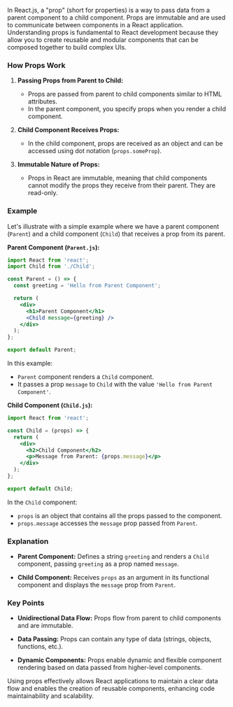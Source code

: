 In React.js, a "prop" (short for properties) is a way to pass data from a parent component to a child component. Props are immutable and are used to communicate between components in a React application. Understanding props is fundamental to React development because they allow you to create reusable and modular components that can be composed together to build complex UIs.

### How Props Work

1. **Passing Props from Parent to Child:**
   - Props are passed from parent to child components similar to HTML attributes.
   - In the parent component, you specify props when you render a child component.

2. **Child Component Receives Props:**
   - In the child component, props are received as an object and can be accessed using dot notation (`props.someProp`).

3. **Immutable Nature of Props:**
   - Props in React are immutable, meaning that child components cannot modify the props they receive from their parent. They are read-only.

### Example

Let's illustrate with a simple example where we have a parent component (`Parent`) and a child component (`Child`) that receives a prop from its parent.

**Parent Component (`Parent.js`):**

```jsx
import React from 'react';
import Child from './Child';

const Parent = () => {
  const greeting = 'Hello from Parent Component';

  return (
    <div>
      <h1>Parent Component</h1>
      <Child message={greeting} />
    </div>
  );
};

export default Parent;
```

In this example:
- `Parent` component renders a `Child` component.
- It passes a prop `message` to `Child` with the value `'Hello from Parent Component'`.

**Child Component (`Child.js`):**

```jsx
import React from 'react';

const Child = (props) => {
  return (
    <div>
      <h2>Child Component</h2>
      <p>Message from Parent: {props.message}</p>
    </div>
  );
};

export default Child;
```

In the `Child` component:
- `props` is an object that contains all the props passed to the component.
- `props.message` accesses the `message` prop passed from `Parent`.

### Explanation

- **Parent Component:** Defines a string `greeting` and renders a `Child` component, passing `greeting` as a prop named `message`.
  
- **Child Component:** Receives `props` as an argument in its functional component and displays the `message` prop from `Parent`.

### Key Points

- **Unidirectional Data Flow:** Props flow from parent to child components and are immutable.
  
- **Data Passing:** Props can contain any type of data (strings, objects, functions, etc.).
  
- **Dynamic Components:** Props enable dynamic and flexible component rendering based on data passed from higher-level components.

Using props effectively allows React applications to maintain a clear data flow and enables the creation of reusable components, enhancing code maintainability and scalability.
